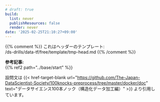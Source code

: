 ```yaml
---
# draft: true
build: 
  list: never
  publishResources: false
  render: never
date: '2025-02-25T21:10:27+09:00'
---
```


{{% comment %}}
これはヘッダーのテンプレート:  
/ds-drills/data-tf/free/template/tmp-head.md
{{% /comment %}}

**参考記事:**  
{{% ref2 path="../base/start" %}}

設問文は {{< href-target-blank url="https://github.com/The-Japan-DataScientist-Society/100knocks-preprocess/tree/master/docker/doc" text="データサイエンス100本ノック（構造化データ加工編）" >}}
 より引用しています。
